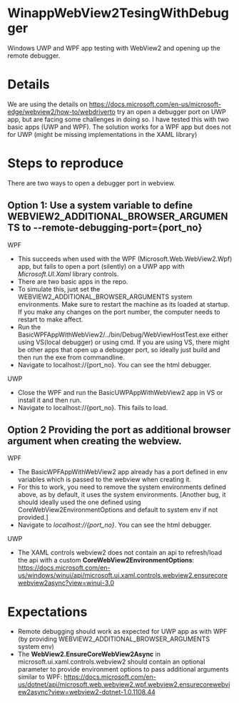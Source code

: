# WinappWebView2TesingWithDebugger
Windows UWP and WPF app testing with WebView2 and opening up the remote debugger.

# Details
We are using the details on https://docs.microsoft.com/en-us/microsoft-edge/webview2/how-to/webdriverto try an open a debugger port on UWP app, but are facing some challenges in doing so.
I have tested this with two basic apps (UWP and WPF). The solution works for a WPF app but does not for UWP (might be missing implementations in the XAML library)

# Steps to reproduce
There are two ways to open a debugger port in webview.

## Option 1: Use a system variable to define WEBVIEW2_ADDITIONAL_BROWSER_ARGUMENTS to --remote-debugging-port={port_no}

WPF
   * This succeeds when used with the WPF (Microsoft.Web.WebView2.Wpf) app, but fails to open a port (silently) on a UWP app with *Microsoft.UI.Xaml* library controls.
   * There are two basic apps in the repo.
   * To simulate this, just set the WEBVIEW2_ADDITIONAL_BROWSER_ARGUMENTS system environments. Make sure to restart the machine as its loaded at startup. If you make any changes on the port number, the computer needs to restart to make affect.
   * Run the BasicWPFAppWithWebView2/../bin/Debug/WebViewHostTest.exe either using VS(local debugger) or using cmd. If you are using VS, there might be other apps that open up a debugger port, so ideally just build and then run the exe from commandline.
   * Navigate to localhost://{port_no}. You can see the html debugger.

UWP
   * Close the WPF and run the BasicUWPAppWithWebView2 app in VS or install it and then run.
   * Navigate to localhost://{port_no}. This fails to load. 

## Option 2 Providing the port as additional browser argument when creating the webview.

WPF 
   * The BasicWPFAppWithWebView2 app already has a port defined in env variables which is passed to the webview when creating it.
   * For this to work, you need to remove the system environments defined above, as by default, it uses the system environments. [Another bug, it should ideally used the one defined using CoreWebView2EnvironmentOptions and default to system env if not provided.]
   * Navigate to *localhost://{port_no}*. You can see the html debugger.

UWP
   * The XAML controls webview2 does not contain an api to refresh/load the api with a custom **CoreWebView2EnvironmentOptions**: https://docs.microsoft.com/en-us/windows/winui/api/microsoft.ui.xaml.controls.webview2.ensurecorewebview2async?view=winui-3.0


# Expectations
* Remote debugging should work as expected for UWP app as with WPF (by providing WEBVIEW2_ADDITIONAL_BROWSER_ARGUMENTS system env)
* The **WebView2.EnsureCoreWebView2Async** in microsoft.ui.xaml.controls.webview2 should contain an optional parameter to provide environment options to pass additional arguments similar to WPF: https://docs.microsoft.com/en-us/dotnet/api/microsoft.web.webview2.wpf.webview2.ensurecorewebview2async?view=webview2-dotnet-1.0.1108.44
